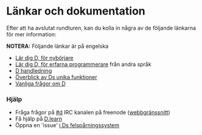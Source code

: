 # Länkar och dokumentation

Efter att ha avslutat rundturen, kan du kolla in några av de följande länkarna för mer information:

**NOTERA:** Följande länkar är på engelska

* [Lär dig D, för nybörjare](http://ddili.org/ders/d.en/index.html)
* [Lär dig D, för erfarna programmerare](http://wiki.dlang.org/Coming_From) från andra språk
* [D handledning](https://wiki.dlang.org/Tutorials)
* [Överblick av Ds unika funktioner](http://dlang.org/overview.html)
* [Vanliga frågor om D](http://dlang.org/faq.html)

### Hjälp

* Fråga frågor på [#d](irc://irc.freenode.net/d) IRC kanalen på freenode ([webbgränssnitt](https://kiwiirc.com/client/irc.freenode.net/d))
* Få hjälp på [D.learn](http://forum.dlang.org/group/learn)
* Öppna en 'issue' [i Ds felspårningssystem](https://issues.dlang.org)
